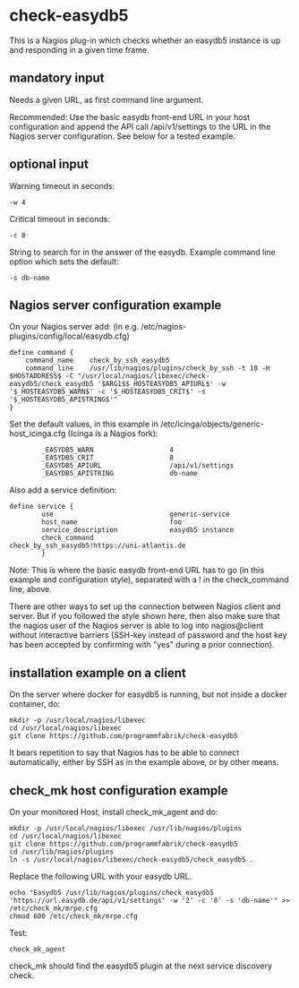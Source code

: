 # check-easydb5
This is a Nagios plug-in which checks whether an easydb5 instance is up and responding in a given time frame.

## mandatory input

Needs a given URL, as first command line argument.

Recommended: Use the basic easydb front-end URL in your host configuration and append the API call /api/v1/settings to the URL in the Nagios server configuration. See below for a tested example.

## optional input

Warning timeout in seconds:

~~~~
-w 4
~~~~

Critical timeout in seconds:

~~~~
-c 8
~~~~

String to search for in the answer of the easydb.
Example command line option which sets the default:

~~~~
-s db-name
~~~~

## Nagios server configuration example

On your Nagios server add: (in e.g. /etc/nagios-plugins/config/local/easydb.cfg)

~~~~
define command {
    command_name    check_by_ssh_easydb5
    command_line    /usr/lib/nagios/plugins/check_by_ssh -t 10 -H $HOSTADDRESS$ -C "/usr/local/nagios/libexec/check-easydb5/check_easydb5 '$ARG1$$_HOSTEASYDB5_APIURL$' -w '$_HOSTEASYDB5_WARN$' -c '$_HOSTEASYDB5_CRIT$' -s '$_HOSTEASYDB5_APISTRING$'"
}
~~~~

Set the default values, in this example in /etc/icinga/objects/generic-host_icinga.cfg (Icinga is a Nagios fork):

~~~~
        _EASYDB5_WARN                   4
        _EASYDB5_CRIT                   8
        _EASYDB5_APIURL                 /api/v1/settings
        _EASYDB5_APISTRING              db-name
~~~~

Also add a service definition:

~~~~
define service {
        use                             generic-service
        host_name                       foo
        service_description             easydb5 instance
        check_command                   check_by_ssh_easydb5!https://uni-atlantis.de
        }
~~~~

Note: This is where the basic easydb front-end URL has to go (in this example and configuration style), separated with a ! in the check_command line, above.

There are other ways to set up the connection between Nagios client and server. But if you followed the style shown here, then also make sure that the nagios user of the Nagios server is able to log into nagios@client without interactive barriers (SSH-key instead of password and the host key has been accepted by confirming with "yes" during a prior connection).

## installation example on a client
On the server where docker for easydb5 is running, but not inside a docker container, do:

~~~~
mkdir -p /usr/local/nagios/libexec
cd /usr/local/nagios/libexec
git clone https://github.com/programmfabrik/check-easydb5
~~~~

It bears repetition to say that Nagios has to be able to connect automatically, either by SSH as in the example above, or by other means.

## check_mk host configuration example

On your monitored Host, install check_mk_agent and do:

~~~~
mkdir -p /usr/local/nagios/libexec /usr/lib/nagios/plugins
cd /usr/local/nagios/libexec
git clone https://github.com/programmfabrik/check-easydb5
cd /usr/lib/nagios/plugins
ln -s /usr/local/nagios/libexec/check-easydb5/check_easydb5 .
~~~~
Replace the following URL with your easydb URL.
~~~~
echo "Easydb5 /usr/lib/nagios/plugins/check_easydb5 'https://url.easydb.de/api/v1/settings' -w '2' -c '8' -s 'db-name'" >> /etc/check_mk/mrpe.cfg
chmod 600 /etc/check_mk/mrpe.cfg
~~~~
Test:
~~~~
check_mk_agent
~~~~
check_mk should find the easydb5 plugin at the next service discovery check.

